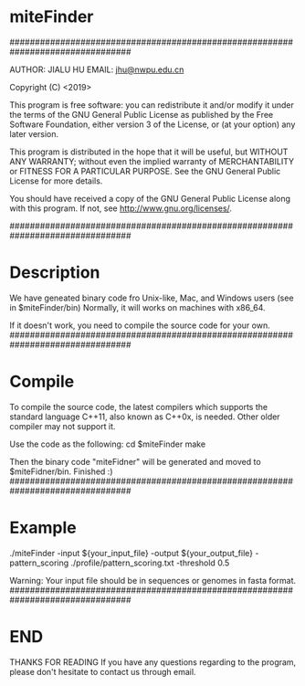 # miteFinder
################################################################################

AUTHOR: JIALU HU
EMAIL: jhu@nwpu.edu.cn

Copyright (C) <2019>  <Jialu Hu>

This program is free software: you can redistribute it and/or modify
it under the terms of the GNU General Public License as published by
the Free Software Foundation, either version 3 of the License, or
(at your option) any later version.

This program is distributed in the hope that it will be useful,
but WITHOUT ANY WARRANTY; without even the implied warranty of
MERCHANTABILITY or FITNESS FOR A PARTICULAR PURPOSE.  See the
GNU General Public License for more details.

You should have received a copy of the GNU General Public License
along with this program.  If not, see <http://www.gnu.org/licenses/>.

################################################################################

# Description

We have geneated binary code fro Unix-like, Mac, and Windows users (see in $miteFinder/bin)
Normally, it will works on machines with x86_64.

If it doesn't work, you need to compile the source code for your own.
################################################################################

# Compile

To compile the source code, the latest compilers which supports the standard language C++11, also known as C++0x, is needed. Other older compiler may not support it.

Use the code as the following:
cd $miteFinder
make

Then the binary code "miteFidner" will be generated and moved to $miteFidner/bin. Finished :)
################################################################################

# Example

./miteFinder -input ${your_input_file} -output ${your_output_file} -pattern_scoring ./profile/pattern_scoring.txt -threshold 0.5

Warning: Your input file should be in sequences or genomes in fasta format.
################################################################################

# END
THANKS FOR READING
If you have any questions regarding to the program, please don't hesitate to contact us through email.
